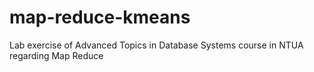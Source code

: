 # map-reduce-kmeans
Lab exercise of Advanced Topics in Database Systems course in NTUA regarding Map Reduce

